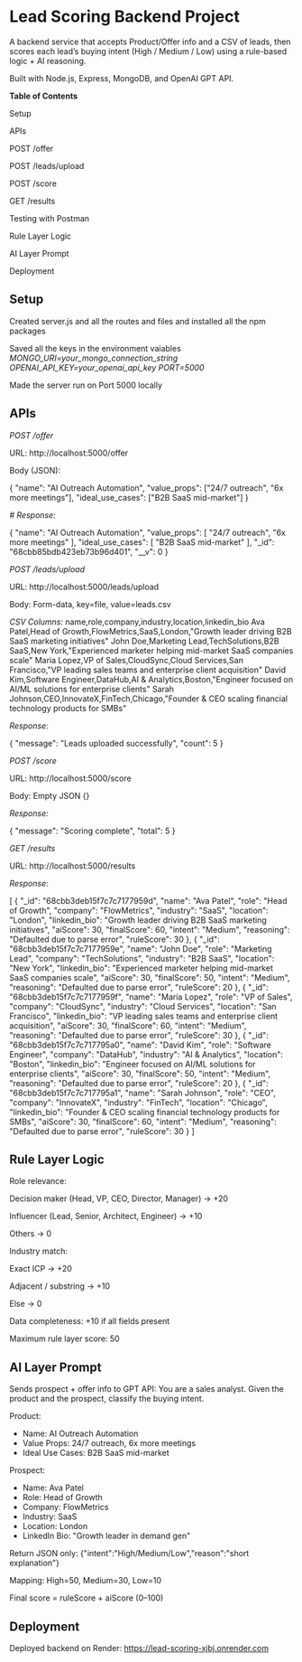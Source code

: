 # Lead Scoring Backend Project

A backend service that accepts Product/Offer info and a CSV of leads, then scores each lead’s buying intent (High / Medium / Low) using a rule-based logic + AI reasoning.

Built with Node.js, Express, MongoDB, and OpenAI GPT API.

**Table of Contents**

Setup

APIs

POST /offer

POST /leads/upload

POST /score

GET /results

Testing with Postman

Rule Layer Logic

AI Layer Prompt

Deployment


## Setup

Created server.js and all the routes and files and installed all the npm packages 

Saved all the keys in the environment vaiables
*MONGO_URI=your_mongo_connection_string
OPENAI_API_KEY=your_openai_api_key
PORT=5000*

Made the server run on Port 5000 locally

## APIs

*POST /offer*

URL: http://localhost:5000/offer

Body (JSON):

{
  "name": "AI Outreach Automation",
  "value_props": ["24/7 outreach", "6x more meetings"],
  "ideal_use_cases": ["B2B SaaS mid-market"]
}

*# Response:*

{
    "name": "AI Outreach Automation",
    "value_props": [
        "24/7 outreach",
        "6x more meetings"
    ],
    "ideal_use_cases": [
        "B2B SaaS mid-market"
    ],
    "_id": "68cbb85bdb423eb73b96d401",
    "__v": 0
}

*POST /leads/upload*

URL: http://localhost:5000/leads/upload

Body: Form-data, key=file, value=leads.csv

*CSV Columns:*
name,role,company,industry,location,linkedin_bio
Ava Patel,Head of Growth,FlowMetrics,SaaS,London,"Growth leader driving B2B SaaS marketing initiatives"
John Doe,Marketing Lead,TechSolutions,B2B SaaS,New York,"Experienced marketer helping mid-market SaaS companies scale"
Maria Lopez,VP of Sales,CloudSync,Cloud Services,San Francisco,"VP leading sales teams and enterprise client acquisition"
David Kim,Software Engineer,DataHub,AI & Analytics,Boston,"Engineer focused on AI/ML solutions for enterprise clients"
Sarah Johnson,CEO,InnovateX,FinTech,Chicago,"Founder & CEO scaling financial technology products for SMBs"

*Response:*

{
  "message": "Leads uploaded successfully",
  "count": 5
}

*POST /score*

URL: http://localhost:5000/score

Body: Empty JSON {}

*Response:*

{
  "message": "Scoring complete",
  "total": 5
}

*GET /results*

URL: http://localhost:5000/results

*Response:*

[
    {
        "_id": "68cbb3deb15f7c7c7177959d",
        "name": "Ava Patel",
        "role": "Head of Growth",
        "company": "FlowMetrics",
        "industry": "SaaS",
        "location": "London",
        "linkedin_bio": "Growth leader driving B2B SaaS marketing initiatives",
        "aiScore": 30,
        "finalScore": 60,
        "intent": "Medium",
        "reasoning": "Defaulted due to parse error",
        "ruleScore": 30
    },
    {
        "_id": "68cbb3deb15f7c7c7177959e",
        "name": "John Doe",
        "role": "Marketing Lead",
        "company": "TechSolutions",
        "industry": "B2B SaaS",
        "location": "New York",
        "linkedin_bio": "Experienced marketer helping mid-market SaaS companies scale",
        "aiScore": 30,
        "finalScore": 50,
        "intent": "Medium",
        "reasoning": "Defaulted due to parse error",
        "ruleScore": 20
    },
    {
        "_id": "68cbb3deb15f7c7c7177959f",
        "name": "Maria Lopez",
        "role": "VP of Sales",
        "company": "CloudSync",
        "industry": "Cloud Services",
        "location": "San Francisco",
        "linkedin_bio": "VP leading sales teams and enterprise client acquisition",
        "aiScore": 30,
        "finalScore": 60,
        "intent": "Medium",
        "reasoning": "Defaulted due to parse error",
        "ruleScore": 30
    },
    {
        "_id": "68cbb3deb15f7c7c717795a0",
        "name": "David Kim",
        "role": "Software Engineer",
        "company": "DataHub",
        "industry": "AI & Analytics",
        "location": "Boston",
        "linkedin_bio": "Engineer focused on AI/ML solutions for enterprise clients",
        "aiScore": 30,
        "finalScore": 50,
        "intent": "Medium",
        "reasoning": "Defaulted due to parse error",
        "ruleScore": 20
    },
    {
        "_id": "68cbb3deb15f7c7c717795a1",
        "name": "Sarah Johnson",
        "role": "CEO",
        "company": "InnovateX",
        "industry": "FinTech",
        "location": "Chicago",
        "linkedin_bio": "Founder & CEO scaling financial technology products for SMBs",
        "aiScore": 30,
        "finalScore": 60,
        "intent": "Medium",
        "reasoning": "Defaulted due to parse error",
        "ruleScore": 30
    }
]

## Rule Layer Logic

Role relevance:

Decision maker (Head, VP, CEO, Director, Manager) → +20

Influencer (Lead, Senior, Architect, Engineer) → +10

Others → 0

Industry match:

Exact ICP → +20

Adjacent / substring → +10

Else → 0

Data completeness: +10 if all fields present

Maximum rule layer score: 50

## AI Layer Prompt

Sends prospect + offer info to GPT API:
You are a sales analyst. Given the product and the prospect, classify the buying intent.

Product:
- Name: AI Outreach Automation
- Value Props: 24/7 outreach, 6x more meetings
- Ideal Use Cases: B2B SaaS mid-market

Prospect:
- Name: Ava Patel
- Role: Head of Growth
- Company: FlowMetrics
- Industry: SaaS
- Location: London
- LinkedIn Bio: "Growth leader in demand gen"

Return JSON only: {"intent":"High/Medium/Low","reason":"short explanation"}

Mapping: High=50, Medium=30, Low=10

Final score = ruleScore + aiScore (0–100)

## Deployment

Deployed backend on Render:
https://lead-scoring-xjbj.onrender.com